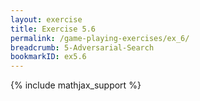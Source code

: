 ```yaml
---
layout: exercise
title: Exercise 5.6
permalink: /game-playing-exercises/ex_6/
breadcrumb: 5-Adversarial-Search
bookmarkID: ex5.6
---
```


{% include mathjax_support %}
